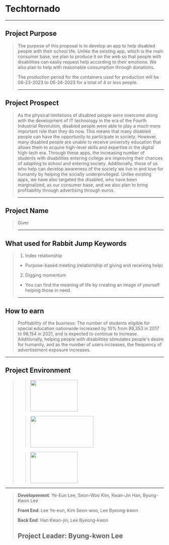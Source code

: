 # Techtornado
--------------
## Project Purpose
> The purpose of this proposal is to develop an app to help disabled people with their school life. Unlike the existing app, which is the main consumer base, we plan to produce it on the web so that people with disabilities can easily request help according to their emotions. We also plan to help with reasonable consumption through donations.
>
> The production period for the containers used for production will be 06-23-2023 to 06-24-2023 for a total of 4 or less people.
>
> --------------
## Project Prospect
> As the physical limitations of disabled people were overcome along with the development of IT technology in the era of the Fourth Industrial Revolution, disabled people were able to play a much more important role than they do now. This means that many disabled people can have the opportunity to participate in society. However, many disabled people are unable to receive university education that allows them to acquire high-level skills and expertise in the digital high-tech era. Through these apps, the increasing number of students with disabilities entering college are improving their chances of adapting to school and entering society. Additionally, those of us who help can develop awareness of the society we live in and love for humanity by helping the socially underprivileged. Unlike existing apps, we have also targeted the disabled, who have been marginalized, as our consumer base, and we also plan to bring profitability through advertising through euros.
>
> --------------
## Project Name
> Giver
> 
> --------------
## What used for Rabbit Jump Keywords
>
> 1. Index relationship
> - Purpose-based meeting (relationship of giving and receiving help)
> 2. Digging momentum
> - You can find the meaning of life by creating an image of yourself helping those in need.
> --------------
## How to earn
> Profitability of the business:
> The number of students eligible for special education nationwide increased by 10% from 89,353 in 2017 to 98,154 in 2021, and is expected to continue to increase.
> Additionally, helping people with disabilities stimulates people's desire for humanity, and as the number of users increases, the frequency of advertisement exposure increases.
> 
--------------
## Project Environment
>
> > <img src="https://img.shields.io/badge/kakao-yellow?style=flat&logo=KaKaomap&logoColor=black" width="150" height="100">
>
> > <img src="https://img.shields.io/badge/javascript-orange?style=flat&logo=javascript&logoColor=white" width="200" height="100">
>
> > <img src="https://img.shields.io/badge/react-green?style=flat&logo=react&logoColor=black" width = "150" height = "100">   
------------
> **Developement**: Ye-Eun Lee, Seon-Woo Kim, Kwan-Jin Han, Byung-Kwon Lee
>
> **Front End**: Lee Ye-eun, Kim Seon-woo, Lee Byeong-kwon
>
> **Back End**: Han Kwan-jin, Lee Byeong-kwon
>
> **Project Leader**: Byung-kwon Lee
>-------------
